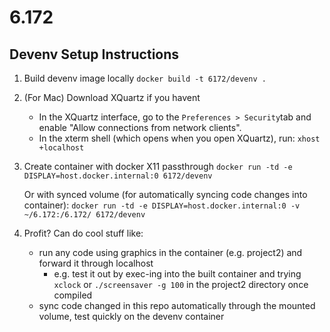 # 6.172

## Devenv Setup Instructions


1. Build devenv image locally
   `docker build -t 6172/devenv .`
   

2. (For Mac) Download XQuartz if you havent
   - In the XQuartz interface, go to the `Preferences > Security`tab and enable "Allow connections from network clients".
   - In the xterm shell (which opens when you open XQuartz), run:
     `xhost +localhost`
   
   
3. Create container with docker X11 passthrough
   `docker run -td -e DISPLAY=host.docker.internal:0 6172/devenv`
   
   Or with synced volume (for automatically syncing code changes into container):
   `docker run -td -e DISPLAY=host.docker.internal:0 -v ~/6.172:/6.172/ 6172/devenv`

   
4. Profit? Can do cool stuff like:
   - run any code using graphics in the container (e.g. project2) and forward it through localhost
     - e.g. test it out by exec-ing into the built container and trying `xclock` or `./screensaver -g 100` in the project2 directory once compiled
   - sync code changed in this repo  automatically through the mounted volume, test quickly on the devenv container


